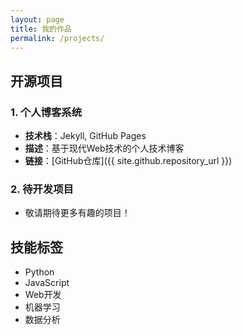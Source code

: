 ```yaml
---
layout: page
title: 我的作品
permalink: /projects/
---
```


## 开源项目

### 1. 个人博客系统
- **技术栈**：Jekyll, GitHub Pages
- **描述**：基于现代Web技术的个人技术博客
- **链接**：[GitHub仓库]({{ site.github.repository_url }})

### 2. 待开发项目
- 敬请期待更多有趣的项目！

## 技能标签
- Python
- JavaScript
- Web开发
- 机器学习
- 数据分析
